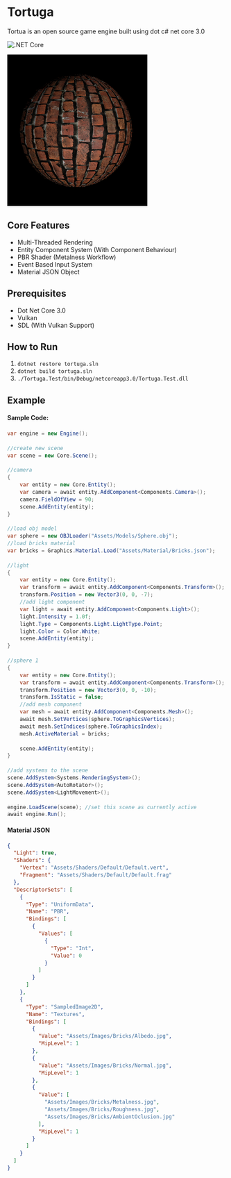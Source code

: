# Tortuga

Tortua is an open source game engine built using dot c# net core 3.0

![.NET Core](https://github.com/tortuga-foundation/tortuga/workflows/.NET%20Core/badge.svg?branch=master)

![IMG](Assets/Images/Render/Bricks.png)

## Core Features

- Multi-Threaded Rendering
- Entity Component System (With Component Behaviour)
- PBR Shader (Metalness Workflow)
- Event Based Input System
- Material JSON Object

## Prerequisites

- Dot Net Core 3.0
- Vulkan
- SDL (With Vulkan Support)

## How to Run

1. `dotnet restore tortuga.sln`
2. `dotnet build tortuga.sln`
3. `./Tortuga.Test/bin/Debug/netcoreapp3.0/Tortuga.Test.dll`

## Example

#### Sample Code:
```c#
var engine = new Engine();

//create new scene
var scene = new Core.Scene();

//camera
{
    var entity = new Core.Entity();
    var camera = await entity.AddComponent<Components.Camera>();
    camera.FieldOfView = 90;
    scene.AddEntity(entity);
}

//load obj model
var sphere = new OBJLoader("Assets/Models/Sphere.obj");
//load bricks material
var bricks = Graphics.Material.Load("Assets/Material/Bricks.json");

//light
{
    var entity = new Core.Entity();
    var transform = await entity.AddComponent<Components.Transform>();
    transform.Position = new Vector3(0, 0, -7);
    //add light component
    var light = await entity.AddComponent<Components.Light>();
    light.Intensity = 1.0f;
    light.Type = Components.Light.LightType.Point;
    light.Color = Color.White;
    scene.AddEntity(entity);
}

//sphere 1
{
    var entity = new Core.Entity();
    var transform = await entity.AddComponent<Components.Transform>();
    transform.Position = new Vector3(0, 0, -10);
    transform.IsStatic = false;
    //add mesh component
    var mesh = await entity.AddComponent<Components.Mesh>();
    await mesh.SetVertices(sphere.ToGraphicsVertices);
    await mesh.SetIndices(sphere.ToGraphicsIndex);
    mesh.ActiveMaterial = bricks;

    scene.AddEntity(entity);
}

//add systems to the scene
scene.AddSystem<Systems.RenderingSystem>();
scene.AddSystem<AutoRotator>();
scene.AddSystem<LightMovement>();

engine.LoadScene(scene); //set this scene as currently active
await engine.Run();
```

#### Material JSON
```json
{
  "Light": true,
  "Shaders": {
    "Vertex": "Assets/Shaders/Default/Default.vert",
    "Fragment": "Assets/Shaders/Default/Default.frag"
  },
  "DescriptorSets": [
    {
      "Type": "UniformData",
      "Name": "PBR",
      "Bindings": [
        {
          "Values": [
            {
              "Type": "Int",
              "Value": 0
            }
          ]
        }
      ]
    },
    {
      "Type": "SampledImage2D",
      "Name": "Textures",
      "Bindings": [
        {
          "Value": "Assets/Images/Bricks/Albedo.jpg",
          "MipLevel": 1
        },
        {
          "Value": "Assets/Images/Bricks/Normal.jpg",
          "MipLevel": 1
        },
        {
          "Value": [
            "Assets/Images/Bricks/Metalness.jpg",
            "Assets/Images/Bricks/Roughness.jpg",
            "Assets/Images/Bricks/AmbientOclusion.jpg"
          ],
          "MipLevel": 1
        }
      ]
    }
  ]
}


```